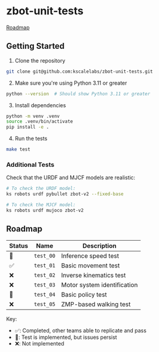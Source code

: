 # zbot-unit-tests

[Roadmap](https://github.com/orgs/kscalelabs/projects/20/views/1)

## Getting Started

1. Clone the repository

```bash
git clone git@github.com:kscalelabs/zbot-unit-tests.git
```

2. Make sure you're using Python 3.11 or greater

```bash
python --version  # Should show Python 3.11 or greater
```

3. Install dependencies

```bash
python -m venv .venv
source .venv/bin/activate
pip install -e .
```

4. Run the tests

```bash
make test
```

### Additional Tests

Check that the URDF and MJCF models are realistic:

```bash
# To check the URDF model:
ks robots urdf pybullet zbot-v2 --fixed-base

# To check the MJCF model:
ks robots urdf mujoco zbot-v2
```

## Roadmap

| Status | Name      | Description                 |
| ------ | --------- | --------------------------- |
| 🚧     | `test_00` | Inference speed test        |
| ✅     | `test_01` | Basic movement test         |
| ❌     | `test_02` | Inverse kinematics test     |
| ❌     | `test_03` | Motor system identification |
| 🚧     | `test_04` | Basic policy test           |
| ❌     | `test_05` | ZMP-based walking test      |

Key:

- ✅: Completed, other teams able to replicate and pass
- 🚧: Test is implemented, but issues persist
- ❌: Not implemented
